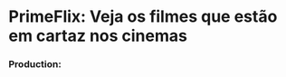 <div>
 <h1>PrimeFlix: Veja os filmes que estão em cartaz nos cinemas</h1>
 <h3>Production:</h3>
  <a href="https://primeflix-curso-react.netlify.app"/>
</div>